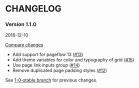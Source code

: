 # CHANGELOG

### Version 1.1.0

2018-12-10

[Compare changes](https://github.com/codevise/pageflow-internal-links/compare/1-0-stable...v1.1.0)

- Add support for pageflow 13
  ([#13](https://github.com/codevise/pageflow-internal-links/pull/13))
- Add theme variables for color and typography of grid
  ([#15](https://github.com/codevise/pageflow-internal-links/pull/15))
- Use page link inputs group
  ([#14](https://github.com/codevise/pageflow-internal-links/pull/14))
- Remove duplicated page padding styles
  ([#12](https://github.com/codevise/pageflow-internal-links/pull/12))

See
[1-0-stable branch](https://github.com/codevise/pageflow-internal-links/blob/1-0-stable/CHANGELOG.md)
for previous changes.
